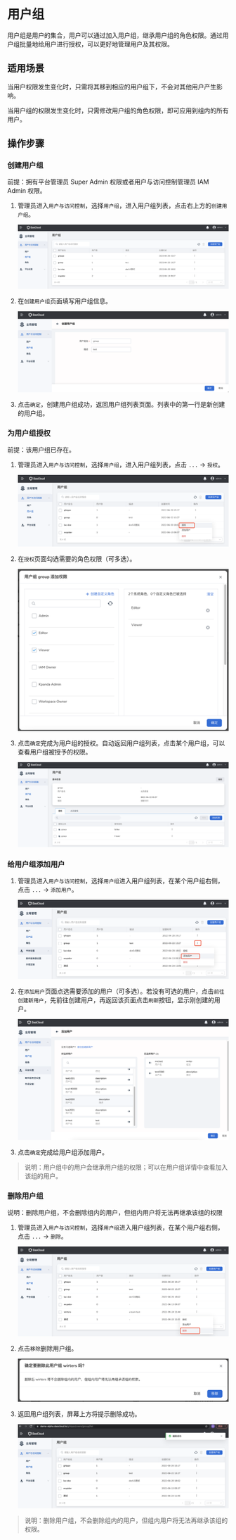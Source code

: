 # 用户组

用户组是用户的集合，用户可以通过加入用户组，继承用户组的角色权限。通过用户组批量地给用户进行授权，可以更好地管理用户及其权限。

## 适用场景

当用户权限发生变化时，只需将其移到相应的用户组下，不会对其他用户产生影响。

当用户组的权限发生变化时，只需修改用户组的角色权限，即可应用到组内的所有用户。

## 操作步骤

### 创建用户组

前提：拥有平台管理员 Super Admin 权限或者用户与访问控制管理员 IAM Admin 权限。

1. 管理员进入`用户与访问控制`，选择`用户组`，进入用户组列表，点击右上方的`创建用户组`。

    ![创建用户组](../../images/group00.png)

2. 在`创建用户组`页面填写用户组信息。

    ![创建用户组](../../images/group01.png)

3. 点击`确定`，创建用户组成功，返回用户组列表页面。列表中的第一行是新创建的用户组。

### 为用户组授权

前提：该用户组已存在。

1. 管理员进入`用户与访问控制`，选择`用户组`，进入用户组列表，点击 `...` -> `授权`。

    ![创建用户组按钮](../../images/group02.png)

2. 在`授权`页面勾选需要的角色权限（可多选）。

    ![创建用户组按钮](../../images/group03.png)

3. 点击`确定`完成为用户组的授权。自动返回用户组列表，点击某个用户组，可以查看用户组被授予的权限。

    ![创建用户组按钮](../../images/group04.png)

### 给用户组添加用户

1. 管理员进入`用户与访问控制`，选择`用户组`进入用户组列表，在某个用户组右侧，点击 `...` -> `添加用户`。

    ![添加用户](../../images/group05.png)

2. 在`添加用户`页面点选需要添加的用户（可多选）。若没有可选的用户，点击`前往创建新用户`，先前往创建用户，再返回该页面点击`刷新`按钮，显示刚创建的用户。

    ![选择用户](../../images/group06.png)

3. 点击`确定`完成给用户组添加用户。

> 说明：用户组中的用户会继承用户组的权限；可以在用户组详情中查看加入该组的用户。

### 删除用户组

说明：删除用户组，不会删除组内的用户，但组内用户将无法再继承该组的权限

1. 管理员进入`用户与访问控制`，选择`用户组`进入用户组列表，在某个用户组右侧，点击 `...` -> `删除`。

    ![删除按钮](../../images/deletegroup01.png)

2. 点击`移除`删除用户组。

    ![确认删除](../../images/deletegroup02.png)

3. 返回用户组列表，屏幕上方将提示删除成功。

    ![删除提示](../../images/deletegroup03.png)

> 说明：删除用户组，不会删除组内的用户，但组内用户将无法再继承该组的权限。
